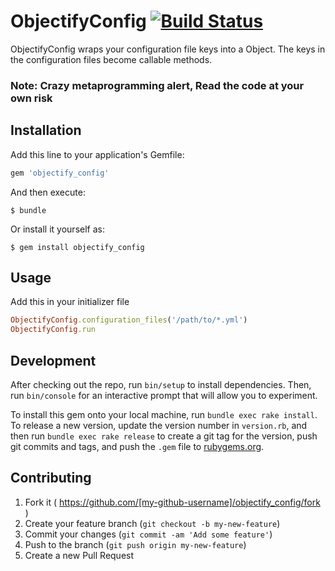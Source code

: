 # ObjectifyConfig   [![Build Status](https://travis-ci.org/rShetty/objectify_config.svg?branch=master)](https://travis-ci.org/rShetty/objectify_config)

ObjectifyConfig wraps your configuration file keys into a Object.
The keys in the configuration files become callable methods.

### Note: Crazy metaprogramming alert, Read the code at your own risk

## Installation

Add this line to your application's Gemfile:

```ruby
gem 'objectify_config'
```

And then execute:

    $ bundle

Or install it yourself as:

    $ gem install objectify_config

## Usage

Add this in your initializer file

```ruby
ObjectifyConfig.configuration_files('/path/to/*.yml')
ObjectifyConfig.run
```

## Development

After checking out the repo, run `bin/setup` to install dependencies. Then, run `bin/console` for an interactive prompt that will allow you to experiment.

To install this gem onto your local machine, run `bundle exec rake install`. To release a new version, update the version number in `version.rb`, and then run `bundle exec rake release` to create a git tag for the version, push git commits and tags, and push the `.gem` file to [rubygems.org](https://rubygems.org).

## Contributing

1. Fork it ( https://github.com/[my-github-username]/objectify_config/fork )
2. Create your feature branch (`git checkout -b my-new-feature`)
3. Commit your changes (`git commit -am 'Add some feature'`)
4. Push to the branch (`git push origin my-new-feature`)
5. Create a new Pull Request
